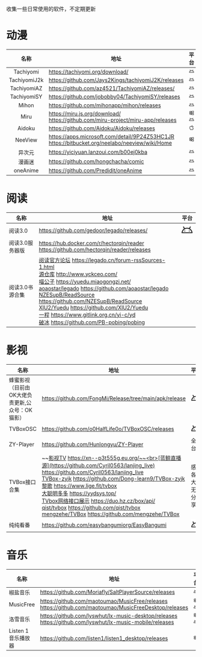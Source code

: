 收集一些日常使用的软件，不定期更新
# 动漫

|     名称     | 地址                                                         | 平台                                                         |
| :----------: | ------------------------------------------------------------ | ------------------------------------------------------------ |
|  Tachiyomi   | https://tachiyomi.org/download/                              | ![](https://raw.githubusercontent.com/gliang0118/softwarelist/main/platformlogo/android.svg "安卓") |
| TachiyomiJ2k | https://github.com/Jays2Kings/tachiyomiJ2K/releases          | ![](https://raw.githubusercontent.com/gliang0118/softwarelist/main/platformlogo/android.svg "安卓") |
| TachiyomiAZ  | https://github.com/az4521/TachiyomiAZ/releases/              | ![](https://raw.githubusercontent.com/gliang0118/softwarelist/main/platformlogo/android.svg "安卓") |
| TachiyomiSY  | https://github.com/jobobby04/TachiyomiSY/releases            | ![](https://raw.githubusercontent.com/gliang0118/softwarelist/main/platformlogo/android.svg "安卓") |
|    Mihon     | https://github.com/mihonapp/mihon/releases                   | ![](https://raw.githubusercontent.com/gliang0118/softwarelist/main/platformlogo/android.svg "安卓") |
|     Miru     | https://miru.js.org/download/<br>https://github.com/miru-project/miru-app/releases | ![](https://raw.githubusercontent.com/gliang0118/softwarelist/main/platformlogo/windows.svg "Windows")  ![](https://raw.githubusercontent.com/gliang0118/softwarelist/main/platformlogo/android.svg "安卓") |
|    Aidoku    | https://github.com/Aidoku/Aidoku/releases                    | ![](https://raw.githubusercontent.com/gliang0118/softwarelist/main/platformlogo/apple.svg "苹果") |
|   NeeView    | https://apps.microsoft.com/detail/9P24Z53HC1JR <br> https://bitbucket.org/neelabo/neeview/wiki/Home | ![](https://raw.githubusercontent.com/gliang0118/softwarelist/main/platformlogo/windows.svg "Windows") |
|    异次元    | https://yiciyuan.lanzoui.com/b00ej0kba                       | ![](https://raw.githubusercontent.com/gliang0118/softwarelist/main/platformlogo/android.svg "安卓") |
|    漫画迷    | https://github.com/hongchacha/comic                          | ![](https://raw.githubusercontent.com/gliang0118/softwarelist/main/platformlogo/android.svg "安卓") |
|    oneAnime    | https://github.com/Predidit/oneAnime                          | ![](https://raw.githubusercontent.com/gliang0118/softwarelist/main/platformlogo/android.svg "安卓") |




# 阅读

| 名称            | 地址                                                         | 平台                                                         |
| --------------- | ------------------------------------------------------------ | ------------------------------------------------------------ |
| 阅读3.0         | https://github.com/gedoor/legado/releases/                   | ![](https://raw.githubusercontent.com/gliang0118/softwarelist/main/platformlogo/android.svg "安卓") |
| 阅读3.0服务器版 | https://hub.docker.com/r/hectorqin/reader<br>https://github.com/hectorqin/reader/releases |                                                              |
| 阅读3.0书源合集 | [阅读官方论坛](https://legado.cn/forum-rssSources-1.html) https://legado.cn/forum-rssSources-1.html <br> [源仓库](http://www.yckceo.com/)  http://www.yckceo.com/<br> [喵公子](https://yuedu.miaogongzi.net/)  https://yuedu.miaogongzi.net/<br> [aoaostar/legado](https://github.com/aoaostar/legado) https://github.com/aoaostar/legado <br> [NZESupB/ReadSource](https://github.com/NZESupB/ReadSource)  https://github.com/NZESupB/ReadSource<br> [XIU2/Yuedu](https://github.com/XIU2/Yuedu)  https://github.com/XIU2/Yuedu<br> [一程](https://www.gitlink.org.cn/yi-c/yd)  https://www.gitlink.org.cn/yi-c/yd<br> [破冰](https://github.com/PB-pobing/pobing) https://github.com/PB-pobing/pobing |                                                              |



# 影视

| 名称          | 地址                                                         | 平台                                                         |
| ------------- | ------------------------------------------------------------ | ------------------------------------------------------------ |
| 蜂蜜影视<br>（目前由OK大佬负责更新,公众号：OK猫影）      | https://github.com/FongMi/Release/tree/main/apk/release      | ![](https://raw.githubusercontent.com/gliang0118/softwarelist/main/platformlogo/android.svg "安卓") |
| TVBoxOSC      | https://github.com/o0HalfLife0o/TVBoxOSC/releases            | ![](https://raw.githubusercontent.com/gliang0118/softwarelist/main/platformlogo/android.svg "安卓") |
| ZY-Player     | https://github.com/Hunlongyu/ZY-Player                       | 全平台                                                       |
| TVBox接口合集 | ~~[影视TV](https://xn--p3t555g.eu.org/) https://xn--p3t555g.eu.org/~~<br>[蓝鲸直播源](https://github.com/Cyril0563/lanjing_live) https://github.com/Cyril0563/lanjing_live<br>[TVBox-zyjk](https://github.com/Dong-learn9/TVBox-zyjk) https://github.com/Dong-learn9/TVBox-zyjk<br>[黎歌](https://www.lige.fit/tvbox) https://www.lige.fit/tvbox <br>[大聪明多多](https://yydsys.top/) https://yydsys.top/ <br>[TVbox网络接口展示](https://duo.hz.cz/box/api/) https://duo.hz.cz/box/api/<br>[qist/tvbox](https://github.com/qist/tvbox) https://github.com/qist/tvbox <br>[mengzehe/TVBox](https://github.com/mengzehe/TVBox) https://github.com/mengzehe/TVBox | 感谢各位大佬无私分享！                                                             |
| 纯纯看番      | https://github.com/easybangumiorg/EasyBangumi | ![](https://raw.githubusercontent.com/gliang0118/softwarelist/main/platformlogo/android.svg "安卓") |



# 音乐

| 名称                | 地址                                                         | 平台                                                         |
| ------------------- | ------------------------------------------------------------ | ------------------------------------------------------------ |
| 椒盐音乐            | https://github.com/Moriafly/SaltPlayerSource/releases        | ![](https://raw.githubusercontent.com/gliang0118/softwarelist/main/platformlogo/android.svg "安卓") |
| MusicFree           | https://github.com/maotoumao/MusicFree/releases<br>https://github.com/maotoumao/MusicFreeDesktop/releases | ![](https://raw.githubusercontent.com/gliang0118/softwarelist/main/platformlogo/windows.svg "Windows")![](https://raw.githubusercontent.com/gliang0118/softwarelist/main/platformlogo/android.svg "安卓") |
| 洛雪音乐            | https://github.com/lyswhut/lx-music-desktop/releases<br>https://github.com/lyswhut/lx-music-mobile/releases | ![](https://raw.githubusercontent.com/gliang0118/softwarelist/main/platformlogo/windows.svg "Windows")![](https://raw.githubusercontent.com/gliang0118/softwarelist/main/platformlogo/android.svg "安卓") |
| Listen 1 音乐播放器 | https://github.com/listen1/listen1_desktop/releases          | ![](https://raw.githubusercontent.com/gliang0118/softwarelist/main/platformlogo/windows.svg "Windows") |
